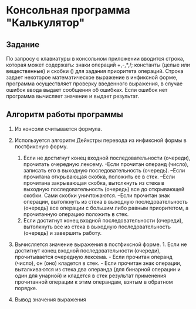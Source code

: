# Консольная программа "Калькулятор"

## Задание 

По запросу с клавиатуры в консольном приложении вводится строка, которая может содержать: знаки операций +,-,*,/; константы (целые или вещественные) и скобки () для задания приоритета операций. Строка задает некоторое математическое выражение в инфиксной форме, программа осуществляет проверку введенного выражения, в случае ошибок ввода выдает сообщения об ошибках. Если ошибок нет программа вычисляет значение и выдает результат.

## Алгоритм работы программы

1.  Из консоли считывается формула.
2.  Используется алгоритм Дейкстры перевода из инфиксной формы в постфиксную форму.
	1. Если не достигнут конец входной последовательности (очереди), прочитать очередную лексему. 
		-Если прочитан операнд (число), записать его в выходную последовательность (очередь). 
		–Если прочитана открывающая скобка, положить ее в стек. 
		–Если прочитана закрывающая скобка, вытолкнуть из стека в выходную последовательность (очередь) все до открывающей скобки. Сами скобки уничтожаются. 
		–Если прочитан знак операции, вытолкнуть из стека в выходную последовательность (очередь) все операции с большим либо равным приоритетом, а прочитанную операцию положить в стек. 
	2. Если достигнут конец входной последовательности (очереди), вытолкнуть все из стека в выходную последовательность (очередь) и завершить работу.

3. Вычисляется значение выражения в постфиксной форме.
       1. Если не достигнут конец входной последовательности (очереди), прочитывается очередную
		лексема. 
       		- Если прочитан операнд (число), он (оно) кладется в стек. 
          	 - Если прочитан знак операции, выталкиваются из стека два операнда (для
   			бинарной операции и один для унарной) и кладется в стек результат
   			применения прочитанной операции к этим операндам, взятым в обратном
   			порядке.
5. Вывод значения выражения

